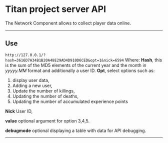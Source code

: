 # Titan project server API #
The Network Component allows to collect player data online.
- - - -
## Use ##
`http://127.0.0.1/?hash=3616D7A34B1B20A48E29AD4D910D6CED&opt=1&nick=6594`
Where: **Hash**, this is the sum of the MD5 elements of the current year and the month in *yyyyy.MM* format and additionally a user ID.
**Opt**, select options such as:
1. display user data,
2. Adding a new user,
3. Update the number of killings,
4. Updating the number of deaths,
5. Updating the number of accumulated experience points

**Nick** User ID,

**value** optional argument for option 3,4,5.

**debugmode** optional displaying a table with data for API debugging.

- - - -

